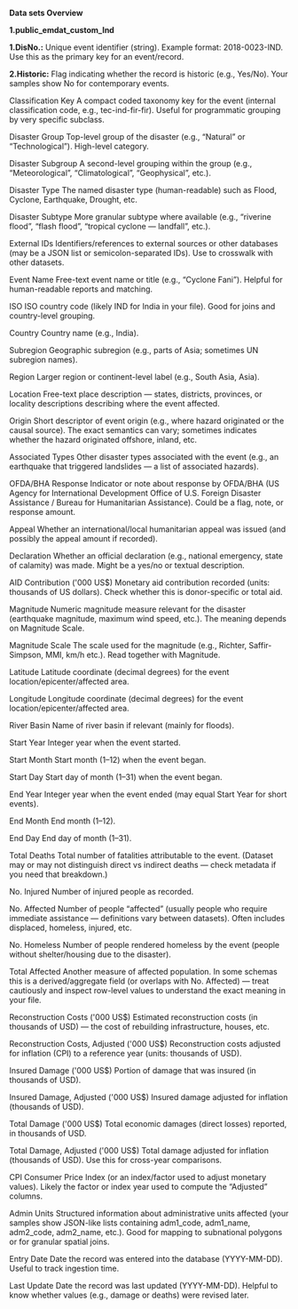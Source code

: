 ****Data sets Overview****

**1.public_emdat_custom_Ind**

**1.DisNo.:**
Unique event identifier (string). Example format: 2018-0023-IND. Use this as the primary key for an event/record.

**2.Historic:**
Flag indicating whether the record is historic (e.g., Yes/No). Your samples show No for contemporary events.

Classification Key
A compact coded taxonomy key for the event (internal classification code, e.g., tec-ind-fir-fir). Useful for programmatic grouping by very specific subclass.

Disaster Group
Top-level group of the disaster (e.g., “Natural” or “Technological”). High-level category.

Disaster Subgroup
A second-level grouping within the group (e.g., “Meteorological”, “Climatological”, “Geophysical”, etc.).

Disaster Type
The named disaster type (human-readable) such as Flood, Cyclone, Earthquake, Drought, etc.

Disaster Subtype
More granular subtype where available (e.g., “riverine flood”, “flash flood”, “tropical cyclone — landfall”, etc.).

External IDs
Identifiers/references to external sources or other databases (may be a JSON list or semicolon-separated IDs). Use to crosswalk with other datasets.

Event Name
Free-text event name or title (e.g., “Cyclone Fani”). Helpful for human-readable reports and matching.

ISO
ISO country code (likely IND for India in your file). Good for joins and country-level grouping.

Country
Country name (e.g., India).

Subregion
Geographic subregion (e.g., parts of Asia; sometimes UN subregion names).

Region
Larger region or continent-level label (e.g., South Asia, Asia).

Location
Free-text place description — states, districts, provinces, or locality descriptions describing where the event affected.

Origin
Short descriptor of event origin (e.g., where hazard originated or the causal source). The exact semantics can vary; sometimes indicates whether the hazard originated offshore, inland, etc.

Associated Types
Other disaster types associated with the event (e.g., an earthquake that triggered landslides — a list of associated hazards).

OFDA/BHA Response
Indicator or note about response by OFDA/BHA (US Agency for International Development Office of U.S. Foreign Disaster Assistance / Bureau for Humanitarian Assistance). Could be a flag, note, or response amount.

Appeal
Whether an international/local humanitarian appeal was issued (and possibly the appeal amount if recorded).

Declaration
Whether an official declaration (e.g., national emergency, state of calamity) was made. Might be a yes/no or textual description.

AID Contribution ('000 US$)
Monetary aid contribution recorded (units: thousands of US dollars). Check whether this is donor-specific or total aid.

Magnitude
Numeric magnitude measure relevant for the disaster (earthquake magnitude, maximum wind speed, etc.). The meaning depends on Magnitude Scale.

Magnitude Scale
The scale used for the magnitude (e.g., Richter, Saffir-Simpson, MMI, km/h etc.). Read together with Magnitude.

Latitude
Latitude coordinate (decimal degrees) for the event location/epicenter/affected area.

Longitude
Longitude coordinate (decimal degrees) for the event location/epicenter/affected area.

River Basin
Name of river basin if relevant (mainly for floods).

Start Year
Integer year when the event started.

Start Month
Start month (1–12) when the event began.

Start Day
Start day of month (1–31) when the event began.

End Year
Integer year when the event ended (may equal Start Year for short events).

End Month
End month (1–12).

End Day
End day of month (1–31).

Total Deaths
Total number of fatalities attributable to the event. (Dataset may or may not distinguish direct vs indirect deaths — check metadata if you need that breakdown.)

No. Injured
Number of injured people as recorded.

No. Affected
Number of people “affected” (usually people who require immediate assistance — definitions vary between datasets). Often includes displaced, homeless, injured, etc.

No. Homeless
Number of people rendered homeless by the event (people without shelter/housing due to the disaster).

Total Affected
Another measure of affected population. In some schemas this is a derived/aggregate field (or overlaps with No. Affected) — treat cautiously and inspect row-level values to understand the exact meaning in your file.

Reconstruction Costs ('000 US$)
Estimated reconstruction costs (in thousands of USD) — the cost of rebuilding infrastructure, houses, etc.

Reconstruction Costs, Adjusted ('000 US$)
Reconstruction costs adjusted for inflation (CPI) to a reference year (units: thousands of USD).

Insured Damage ('000 US$)
Portion of damage that was insured (in thousands of USD).

Insured Damage, Adjusted ('000 US$)
Insured damage adjusted for inflation (thousands of USD).

Total Damage ('000 US$)
Total economic damages (direct losses) reported, in thousands of USD.

Total Damage, Adjusted ('000 US$)
Total damage adjusted for inflation (thousands of USD). Use this for cross-year comparisons.

CPI
Consumer Price Index (or an index/factor used to adjust monetary values). Likely the factor or index year used to compute the “Adjusted” columns.

Admin Units
Structured information about administrative units affected (your samples show JSON-like lists containing adm1_code, adm1_name, adm2_code, adm2_name, etc.). Good for mapping to subnational polygons or for granular spatial joins.

Entry Date
Date the record was entered into the database (YYYY-MM-DD). Useful to track ingestion time.

Last Update
Date the record was last updated (YYYY-MM-DD). Helpful to know whether values (e.g., damage or deaths) were revised later.
